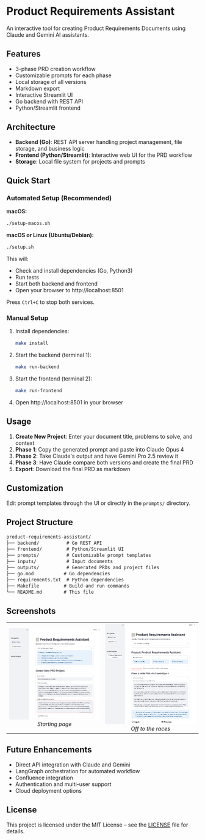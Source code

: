 # Product Requirements Assistant

An interactive tool for creating Product Requirements Documents using Claude and Gemini AI assistants.

## Features

- 3-phase PRD creation workflow
- Customizable prompts for each phase
- Local storage of all versions
- Markdown export
- Interactive Streamlit UI
- Go backend with REST API
- Python/Streamlit frontend

## Architecture

- **Backend (Go)**: REST API server handling project management, file storage, and business logic
- **Frontend (Python/Streamlit)**: Interactive web UI for the PRD workflow
- **Storage**: Local file system for projects and prompts

## Quick Start

### Automated Setup (Recommended)

**macOS:**
```bash
./setup-macos.sh
```

**macOS or Linux (Ubuntu/Debian):**
```bash
./setup.sh
```

This will:
- Check and install dependencies (Go, Python3)
- Run tests
- Start both backend and frontend
- Open your browser to http://localhost:8501

Press `Ctrl+C` to stop both services.

### Manual Setup

1. Install dependencies:
   ```bash
   make install
   ```

2. Start the backend (terminal 1):
   ```bash
   make run-backend
   ```

3. Start the frontend (terminal 2):
   ```bash
   make run-frontend
   ```

4. Open http://localhost:8501 in your browser

## Usage

1. **Create New Project**: Enter your document title, problems to solve, and context
2. **Phase 1**: Copy the generated prompt and paste into Claude Opus 4
3. **Phase 2**: Take Claude's output and have Gemini Pro 2.5 review it
4. **Phase 3**: Have Claude compare both versions and create the final PRD
5. **Export**: Download the final PRD as markdown

## Customization

Edit prompt templates through the UI or directly in the `prompts/` directory.

## Project Structure

```
product-requirements-assistant/
├── backend/          # Go REST API
├── frontend/         # Python/Streamlit UI
├── prompts/          # Customizable prompt templates
├── inputs/           # Input documents
├── outputs/          # Generated PRDs and project files
├── go.mod           # Go dependencies
├── requirements.txt  # Python dependencies
├── Makefile         # Build and run commands
└── README.md        # This file
```

## Screenshots

<table>
  <tr>
    <td align="center" width="50%">
      <a href="./Welcome_Screen.png">
        <img src="./Welcome_Screen.png" alt="Off to the races" style="width: 100%; max-width: 100%;">
      </a>
       <br>
      <em>Starting page</em>
    </td>
    <td align="center" width="50%">
      <a href="./First_Step.png">
        <img src="./First_Step.png" alt="Starting page" style="width: 100%; max-width: 100%;">
      </a>
      <br>
      <em>Off to the races</em>
    </td>
  </tr>
</table>

## Future Enhancements

- Direct API integration with Claude and Gemini
- LangGraph orchestration for automated workflow
- Confluence integration
- Authentication and multi-user support
- Cloud deployment options

## License

This project is licensed under the MIT License – see the [LICENSE](./LICENSE) file for details.
